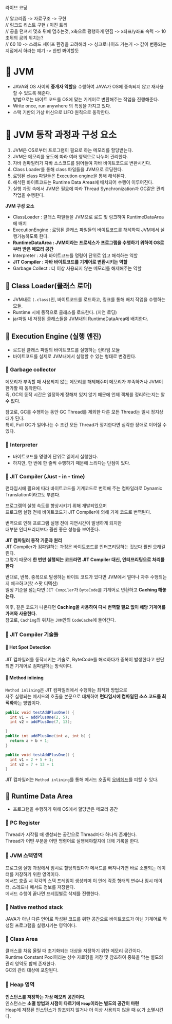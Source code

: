 라이브 코딩   
    
// 알고리즘 -> 자료구조 -> 구현         
// 링크드 리스트 구현 / 이진 트리       
// 공을 던져서 몇초 뒤에 멈추는것, x축으로 평행하게 던짐 -> x좌표/y좌표 속력 -> 10초뒤의 공의 위치는?   
// 60 10 -> 스레드 세이프 환경을 고려해라 -> 싱크로나이즈 거는거 -> 값이 변동되는 지점에서 하라는 얘기 -> 한번 봐야할듯      
 

# 📕 JVM 
        
* JAVA와 OS 사이의 **중개자 역할**을 수행하여 JAVA가 OS에 종속되지 않고 재사용할 수 있도록 해준다.      
  방법으로는 바이트 코드를 OS에 맞는 기계어로 변환해주는 작업을 진행해준다.                  
* Write once, run anywhere 의 특징을 가지고 있다.         
* 스택 기반의 가상 머신으로 LIFO 원칙으로 동작한다.                   
                                  
# 📗 JVM 동작 과정과 구성 요소            
        
1. JVM은 OS로부터 프로그램이 필요로 하는 메모리를 할당받는다.            
2. JVM은 메모리를 용도에 따라 여러 영역으로 나누어 관리한다.          
3. 자바 컴파일러가 자바 소스코드를 읽어들여 자바 바이트코드로 변환시킨다.           
4. Class Loader를 통해 class 파일들을 JVM으로 로딩한다.       
5. 로딩된 class 파일들은 Execution engine을 통해 해석된다.           
6. 해석된 바이트코드는 Runtime Data Areas에 배치되어 수행이 이루어진다.            
7. 실행 과정 속에서 JVM은 필요에 따라 Thread Synchronization과 GC같은 관리작업을 수행한다.              
                
**JVM 구성 요소**   
* ClassLoader : 클래스 파일들을 JVM으로 로드 및 링크하여 RuntimeDataArea에 배치      
* ExecutionEngine : 로딩된 클래스 파일들의 바이트코드를 해석하여 JVM에서 실행가능하도록 한다.     
* **RuntimeDataArea : JVM이라는 프로세스가 프로그램을 수행하기 위하여 OS로부터 받은 메모리 공간**      
* Interpreter : 자바 바이트코드를 명령어 단위로 읽고 해석하는 역할       
* **JIT Compiler : 자바 바이트코드를 기계어로 변환시키는 역할**           
* Garbage Collect : 더 이상 사용되지 않는 메모리를 해제해주는 역할     
            
## 📖 Class Loader(클래스 로더)         
* JVM내로 `(.class)`인, 바이트코드를 로드하고, 링크를 통해 배치 작업을 수행하는 모듈.            
* Runtime 시에 동적으로 클래스를 로드한다. (지연 로딩)               
* jar파일 내 저장된 클래스들을 JVM내의 RuntimeDataArea에 배치한다.         
               
## 📖 Execution Engine (실행 엔진)      
* 로드된 클래스 파일의 바이트코드를 실행하는 런타임 모듈         
* 바이트코드를 실제로 JVM내에서 실행할 수 있는 형태로 변경한다.          

      
### 📄 Garbage collector      
메모리가 부족할 때 사용되지 않는 메모리를 해제해주며 메모리가 부족하거나 JVM이 한가할 때 동작한다.       
즉, GC의 동작 시간은 일정하게 정해져 있지 않기 때문에 언제 객체를 정리하는지는 알 수 없다.         
    
참고로, GC를 수행하는 동안 GC Thread를 제외한 다른 모든 Thread는 일시 정지상태가 된다.         
특히, Full GC가 일어나는 수 초간 모든 Thread가 정지한다면 심각한 장애로 이어질 수 있다.           
   
### 📄 Interpreter            
* 바이트코드를 명령어 단위로 읽어서 실행한다.      
* 하지만, 한 번에 한 줄씩 수행하기 때문에 느리다는 단점이 있다.       
    
### 📄 JIT Compiler (Just - in - time)   
  
런타임시에 필요에 따라 바이트코드를 기계코드로 번역해 주는 컴파일러로 Dynamic Translation이라고도 부른다.               
               
프로그램의 실행 속도를 향상시키기 위해 개발되었으며        
프로그램 실행 전에 바이트코드가 JIT Compiler에 의해 기계 코드로 번역된다.   
     
번역으로 인해 프로그램 실행 전에 지연시간이 발생하게 되지만   
대부분 인터프리터보다 훨씬 좋은 성능을 보여준다.        
 
**JIT 컴파일러 동작 기준과 원리**           
JIT Compiler가 컴파일하는 과정은 바이트코드를 인터프리팅하는 것보다 훨씬 오래걸린다.                 
그렇기 때문에 **한 번만 실행되는 코드라면 JIT Compiler 대신, 인터프리팅으로 처리를 한다**     
   
반대로, 반복, 중복으로 발생하는 바이트 코드가 있다면 JVM에서 얼마나 자주 수행되는지 체크하고(핫 스팟 디텍션)            
일정 기준을 넘는다면 `JIT Compiler`가 `ByteCode`를 기계어로 변환하고 **Caching 해놓는다.**            
   
이후, 같은 코드가 나온다면 **Caching을 사용하여 다시 번역할 필요 없이 해당 기계어를 가져와 사용한다.**           
참고로, `Caching`의 위치는 `JVM`안의 `CodeCache`에 들어간다.             
         
### 📄 JIT Compiler 기술들    
#### 🔖 Hot Spot Detection     
JIT 컴파일러를 동작시키는 기술로, ByteCode를 해석하다가 중복이 발생한다고 판단되면 기계어로 컴파일하는 방식이다.          
   
#### 🔖 Method inlining
`Method inlining`은 JIT 컴파일러에서 수행하는 최적화 방법으로            
자주 실행되는 메서드의 호출을 본문으로 대체하여 **런타임시에 컴파일된 소스 코드를 최적화**하는 방법이다.               
       
```java
public void testAddPlusOne() {
  int v1 = addPlusOne(2, 5);
  int v2 = addPlusOne(7, 13);

}
public int addPlusOne(int a, int b) {
  return a + b + 1;
}
```
```java
public void testAddPlusOne() {
  int v1 = 2 + 5 + 1;
  int v2 = 7 + 13 + 1
}
```
JIT 컴파일러는 `Method inlining`를 통해 메서드 호출의 [오버헤드](https://ko.wikipedia.org/wiki/%EC%98%A4%EB%B2%84%ED%97%A4%EB%93%9C)를 피할 수 있다.       
         
## 📖 Runtime Data Area          
* 프로그램을 수행하기 위해 OS에서 할당받은 메모리 공간     

### 📄 PC Register       
Thread가 시작될 때 생성되는 공간으로 Thread마다 하나씩 존재한다.         
Thread가 어떤 부분을 어떤 명령어로 실행해야할지에 대해 기록을 한다.     
    
### 📄 JVM 스택영역         
프로그램 실행 과정에서 임시로 할당되었다가 메서드를 빠져나가면 바로 소멸되는 데이터를 저장하기 위한 영역이다.            
메서드 호출 시 각각의 스택 프레임이 생성되며 이 안에 각종 형태의 변수나 임시 데이터, 스레드나 메서드 정보를 저장한다.         
메서드 수행이 끝나면 프레임별로 삭제를 진행한다.               

### 📄 Native method stack           
JAVA가 아닌 다른 언어로 작성된 코드를 위한 공간으로 바이트코드가 아닌 기계어로 작성된 프로그램을 실행시키는 영역이다.       
         
### 📄 Class Area              
클래스를 처음 올릴 때 초기화되는 대상을 저장하기 위한 메모리 공간이다.        
Runtime Constant Pool이라는 상수 자료형을 저장 및 참조하여 중복을 막는 별도의 관리 영역도 함께 존재한다.      
GC의 관리 대상에 포함된다.               
         
### 📄 Heap 영역                   
**인스턴스를 저장하는 가상 메모리 공간이다.**                           
인스턴스는 **소멸 방법과 시점이 다르기에 `Heap`이라는 별도의 공간이 마련**                   
Heap에 저장된 인스턴스가 참조되지 않거나 더 이상 사용되지 않을 때 `GC`가 소멸시킨다.              
